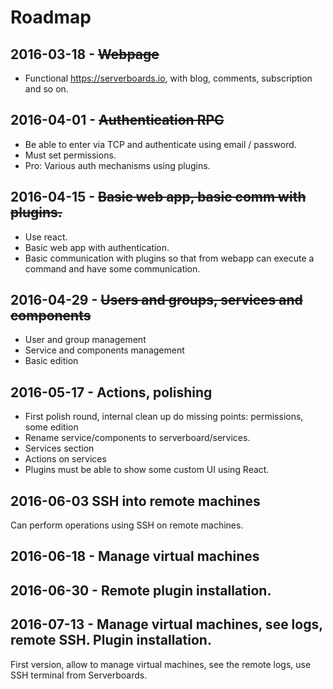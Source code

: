 # Roadmap

## 2016-03-18 - ~~Webpage~~

* Functional https://serverboards.io, with blog, comments, subscription and so on.

## 2016-04-01 - ~~Authentication RPC~~

* Be able to enter via TCP and authenticate using email / password.
* Must set permissions.
* Pro: Various auth mechanisms using plugins.

## 2016-04-15 - ~~Basic web app, basic comm with plugins.~~

* Use react.
* Basic web app with authentication.
* Basic communication with plugins so that from webapp can execute a command
and have some communication.

## 2016-04-29 - ~~Users and groups, services and components~~

* User and group management
* Service and components management
* Basic edition

## 2016-05-17 - Actions, polishing

* First polish round, internal clean up do missing points: permissions, some edition
* Rename service/components to serverboard/services.
* Services section
* Actions on services
* Plugins must be able to show some custom UI using React.

## 2016-06-03 SSH into remote machines

Can perform operations using SSH on remote machines.

## 2016-06-18 - Manage virtual machines

## 2016-06-30 - Remote plugin installation.

## 2016-07-13 - Manage virtual machines, see logs, remote SSH. Plugin installation.

First version, allow to manage virtual machines, see the remote logs, use
SSH terminal from Serverboards.

